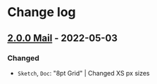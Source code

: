 # Change log

## [2.0.0 Mail](https://github.com/cake-hub/lidl-mail-sketch/tree/v2.0.0) - 2022-05-03

### Changed

* `Sketch`, `Doc`: "8pt Grid" | Changed XS px sizes

